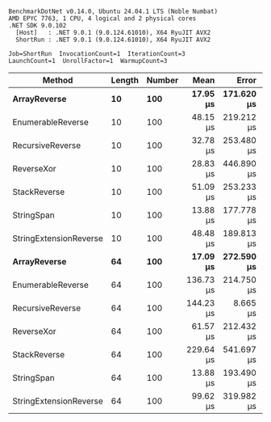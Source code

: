 ```

BenchmarkDotNet v0.14.0, Ubuntu 24.04.1 LTS (Noble Numbat)
AMD EPYC 7763, 1 CPU, 4 logical and 2 physical cores
.NET SDK 9.0.102
  [Host]   : .NET 9.0.1 (9.0.124.61010), X64 RyuJIT AVX2
  ShortRun : .NET 9.0.1 (9.0.124.61010), X64 RyuJIT AVX2

Job=ShortRun  InvocationCount=1  IterationCount=3  
LaunchCount=1  UnrollFactor=1  WarmupCount=3  

```
| Method                 | Length | Number | Mean      | Error      | StdDev    | Median     | Min        | Max       | Allocated |
|----------------------- |------- |------- |----------:|-----------:|----------:|-----------:|-----------:|----------:|----------:|
| **ArrayReverse**           | **10**     | **100**    |  **17.95 μs** | **171.620 μs** |  **9.407 μs** |  **15.749 μs** |   **9.838 μs** |  **28.26 μs** |   **9.81 KB** |
| EnumerableReverse      | 10     | 100    |  48.15 μs | 219.212 μs | 12.016 μs |  43.521 μs |  39.142 μs |  61.80 μs |  17.91 KB |
| RecursiveReverse       | 10     | 100    |  32.78 μs | 253.480 μs | 13.894 μs |  27.911 μs |  21.971 μs |  48.45 μs |  33.53 KB |
| ReverseXor             | 10     | 100    |  28.83 μs | 446.890 μs | 24.496 μs |  15.008 μs |  14.376 μs |  57.12 μs |  10.09 KB |
| StackReverse           | 10     | 100    |  51.09 μs | 253.233 μs | 13.881 μs |  43.511 μs |  42.639 μs |  67.11 μs |  31.19 KB |
| StringSpan             | 10     | 100    |  13.88 μs | 177.778 μs |  9.745 μs |   9.608 μs |   6.993 μs |  25.03 μs |   5.41 KB |
| StringExtensionReverse | 10     | 100    |  48.48 μs | 189.813 μs | 10.404 μs |  46.698 μs |  39.084 μs |  59.66 μs |  17.91 KB |
| **ArrayReverse**           | **64**     | **100**    |  **17.09 μs** | **272.590 μs** | **14.942 μs** |   **8.657 μs** |   **8.276 μs** |  **34.34 μs** |  **30.41 KB** |
| EnumerableReverse      | 64     | 100    | 136.73 μs | 214.750 μs | 11.771 μs | 142.871 μs | 123.154 μs | 144.15 μs |  38.22 KB |
| RecursiveReverse       | 64     | 100    | 144.23 μs |   8.665 μs |  0.475 μs | 144.469 μs | 143.678 μs | 144.53 μs | 560.88 KB |
| ReverseXor             | 64     | 100    |  61.57 μs | 212.432 μs | 11.644 μs |  59.833 μs |  50.885 μs |  73.98 μs |  30.41 KB |
| StackReverse           | 64     | 100    | 229.64 μs | 541.697 μs | 29.692 μs | 226.352 μs | 201.726 μs | 260.84 μs |  88.22 KB |
| StringSpan             | 64     | 100    |  13.88 μs | 193.490 μs | 10.606 μs |   7.865 μs |   7.655 μs |  26.13 μs |  15.56 KB |
| StringExtensionReverse | 64     | 100    |  99.62 μs | 319.982 μs | 17.539 μs | 104.434 μs |  80.179 μs | 114.25 μs |  38.22 KB |
